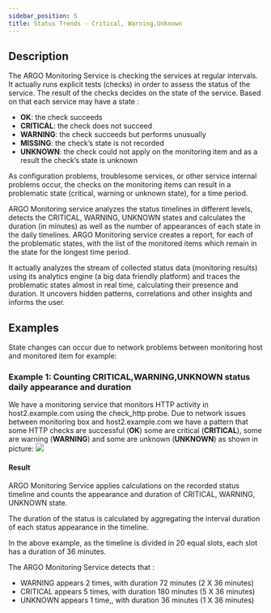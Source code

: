 ```yaml
---
sidebar_position: 5
title: Status Trends - Critical, Warning,Unknown 
---
```


## Description 
The ARGO Monitoring Service is checking the services at regular intervals. It actually runs  explicit tests (checks) in order to assess the status of the service. The result of the checks decides on the state of the service. Based on that each service may have a state :

 - **OK**: the check succeeds
 - **CRITICAL**: the check does not  succeed
 - **WARNING**: the check succeeds but  performs unusually
 - **MISSING**: the check’s state is not recorded
 - **UNKNOWN**: the check could not apply on the monitoring item and as a result the check’s state is unknown

As configuration problems, troublesome services, or other service internal problems occur, the checks on the monitoring items can result in a problematic state (critical, warning or unknown state), for a time period.

ARGO Monitoring service analyzes the status timelines in different levels,  detects the CRITICAL, WARNING, UNKNOWN states and  calculates the duration (in minutes) as well as the number of appearances of each state in the daily timelines. ARGO Monitoring service creates a report, for each of the problematic states, with the list of the monitored items which remain in the state for the longest time period.

It actually analyzes the stream of collected status data (monitoring results) using its analytics engine (a big data friendly platform) and traces the problematic states almost in real time, calculating their presence and duration. It uncovers hidden patterns, correlations and other insights and informs the user.


## Examples
State changes can occur due to network problems between monitoring host and monitored item for example:

### Example 1: Counting CRITICAL,WARNING,UNKNOWN status daily appearance and duration
We have a monitoring service that monitors HTTP activity in host2.example.com using the check_http probe. Due to network issues between monitoring box and host2.example.com we have a pattern that some HTTP checks are successful (**OK**) some are critical (**CRITICAL**), some are warning (**WARNING**) and some are unknown (**UNKNOWN**) as shown in picture:
![](/img/reports/status-trends-flapping-img3.png)


#### Result
ARGO Monitoring Service applies calculations on the recorded status timeline and counts the appearance  and duration of CRITICAL, WARNING, UNKNOWN state. 

The duration of the status is calculated by aggregating  the interval duration of each status appearance in the timeline.

In the above example, as the timeline is divided in 20 equal slots, each slot has a duration of  36 minutes.

The ARGO Monitoring Service detects that :

 - WARNING appears 2 times, with duration 72 minutes (2 X 36 minutes)
 - CRITICAL appears 5 times, with duration 180 minutes (5 X 36 minutes)
 - UNKNOWN appears 1 time,, with duration 36 minutes (1 X 36 minutes)

